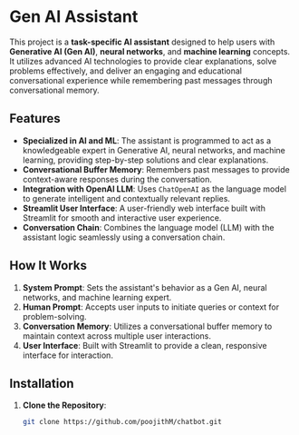 # Gen AI Assistant

This project is a **task-specific AI assistant** designed to help users with **Generative AI (Gen AI)**, **neural networks**, and **machine learning** concepts. It utilizes advanced AI technologies to provide clear explanations, solve problems effectively, and deliver an engaging and educational conversational experience while remembering past messages through conversational memory.

## Features
- **Specialized in AI and ML**: The assistant is programmed to act as a knowledgeable expert in Generative AI, neural networks, and machine learning, providing step-by-step solutions and clear explanations.
- **Conversational Buffer Memory**: Remembers past messages to provide context-aware responses during the conversation.
- **Integration with OpenAI LLM**: Uses `ChatOpenAI` as the language model to generate intelligent and contextually relevant replies.
- **Streamlit User Interface**: A user-friendly web interface built with Streamlit for smooth and interactive user experience.
- **Conversation Chain**: Combines the language model (LLM) with the assistant logic seamlessly using a conversation chain.

## How It Works
1. **System Prompt**: Sets the assistant's behavior as a Gen AI, neural networks, and machine learning expert.
2. **Human Prompt**: Accepts user inputs to initiate queries or context for problem-solving.
3. **Conversation Memory**: Utilizes a conversational buffer memory to maintain context across multiple user interactions.
4. **User Interface**: Built with Streamlit to provide a clean, responsive interface for interaction.

## Installation
1. **Clone the Repository**:
   ```bash
   git clone https://github.com/poojithM/chatbot.git



